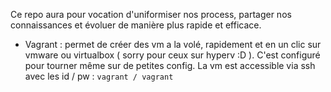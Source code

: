 Ce repo aura pour vocation d'uniformiser nos process, partager nos connaissances et évoluer de manière plus rapide et efficace.

+ Vagrant : permet de créer des vm a la volé, rapidement et en un clic sur vmware ou virtualbox ( sorry pour ceux sur hyperv :D ). C'est configuré pour tourner même sur de petites config. La vm est accessible via ssh avec les id / pw : `vagrant / vagrant`